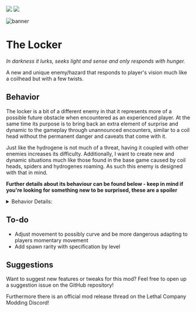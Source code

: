 
<img src="https://img.shields.io/badge/version-0.11.1-0AF" /></a>
<img src="https://img.shields.io/badge/lc--version-v49-000" /></a>

![banner](https://github.com/zealsprince/lc-locker/assets/1859270/120046ff-144a-4e17-b5fb-f973d5fc3a0f)

# The Locker #

*In darkness it lurks, seeks light and sense and only responds with hunger.*

A new and unique enemy/hazard that responds to player's vision much like a coilhead but with a few twists.

## Behavior ##

The locker is a bit of a different enemy in that it represents more of a possible future obstacle when encountered as an experienced player. At the same time its purpose is to bring back an extra element of surprise and dynamic to the gameplay through unannounced encounters, similar to a coil head without the permanent danger and caveats that come with it.

Just like the hydrogene is not much of a threat, having it coupled with other enemies increases its difficulty. Additionally, I want to create new and dynamic situations much like those found in the base game caused by coil heads, spiders and hydrogenes roaming. As such this enemy is designed with that in mind.

**Further details about its behaviour can be found below - keep in mind if you're looking for something new to be surprised, these are a spoiler**

<details> 
  <summary>Behavior Details:</summary>

- The locker activates and charges at a player if they scan it having a clear line to the player up to a range of 90 meters
- Activating from a scan has to propagate to the locker and matches the scan wave you see in game
- At a maximum range of 90 meters it will take 3 seconds before activating
- The locker responds to player flashlights when aimed at it and will charge at players even if the flashlight is lit in an offhand slot
- The locker responds to player touch meaning getting stuck with it in a corner is generally a death sentence
- The locker responds to held light sources in a 15 meter range
- Crouching past the locker will not alert it
- The locker can be stood on without activating it
- Players caught in the charge are instantly killed
- The locker can not be killed

Future behavior plans include:
- The locker can kill enemies while rushing
- Crashing two lockers together will cause an explosion

</details>

## To-do ##

- Adjust movement to possibly curve and be more dangerous adapting to players momentary movement
- Add spawn rarity with specification by level

## Suggestions ##

Want to suggest new features or tweaks for this mod? Feel free to open up a suggestion issue on the GitHub repository!

Furthermore there is an official mod release thread on the Lethal Company Modding Discord!